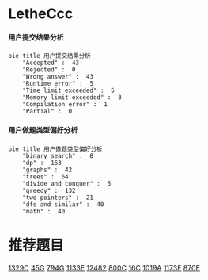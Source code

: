# LetheCcc

<!-- tabs:start -->



#### **用户提交结果分析**

```mermaid
pie title 用户提交结果分析
    "Accepted" :  43
    "Rejected" :  0
    "Wrong answer" :  43
    "Runtime error" :  5
    "Time limit exceeded" :  5
    "Memory limit exceeded" :  3
    "Compilation error" :  1
    "Partial" :  0
```

#### **用户做题类型偏好分析**

```mermaid
pie title 用户做题类型偏好分析
    "binary search" :  8
    "dp" :  163
    "graphs" :  42
    "trees" :  64
    "divide and conquer" :  5
    "greedy" :  132
    "two pointers" :  21
    "dfs and similar" :  40
    "math" :  40
```



<!-- tabs:end -->
# 推荐题目
[1329C](https://codeforces.com/contest/1329/problem/C)
[45G](https://codeforces.com/contest/45/problem/G)
[794G](https://codeforces.com/contest/794/problem/G)
[1133E](https://codeforces.com/contest/1133/problem/E)
[12482](https://codeforces.com/contest/1248/problem/2)
[800C](https://codeforces.com/contest/800/problem/C)
[16C](https://codeforces.com/contest/16/problem/C)
[1019A](https://codeforces.com/contest/1019/problem/A)
[1173F](https://codeforces.com/contest/1173/problem/F)
[870E](https://codeforces.com/contest/870/problem/E)
